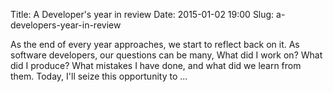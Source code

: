 Title: A Developer's year in review
Date: 2015-01-02 19:00
Slug: a-developers-year-in-review

As the end of every year approaches, we start to reflect back on it. As
software developers, our questions can be many, What did I work on? What
did I produce? What mistakes I have done, and what did we learn from
them. Today, I'll seize this opportunity to ...

</p>

